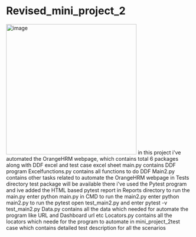 # Revised_mini_project_2
<img width="353" alt="image" src="https://github.com/user-attachments/assets/03fef8aa-da79-43e2-8b63-062a0a57b1e1" />
in this project i've automated the OrangeHRM webpage, which contains total 6 packages along with DDF excel and test case excel sheet
main.py contains DDF program
Excelfunctions.py contains all functions to do DDF
Main2.py contains other tasks related to automate the OrangeHRM webpage
in Tests directory test package will be available there i've used the Pytest program
and ive added the HTML based pytest report in Reports directory
to run the main.py enter python main.py in CMD
to run the main2.py enter python main2.py
to run the pytest open test_main2.py and enter pytest -v test_main2.py
Data.py contains all the data which needed for automate the program like URL and Dashboard url etc
Locators.py contains all the locators which neede for the program to automate
in mini_project_2test case which contains detailed test description for all the scenarios
